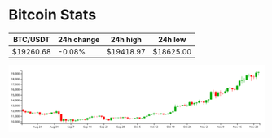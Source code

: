 # Bitcoin Stats

BTC/USDT|24h change|24h high|24h low|
|---|---|---|---|
|$19260.68|-0.08%|$19418.97|$18625.00|

<img src="./chart.svg">
